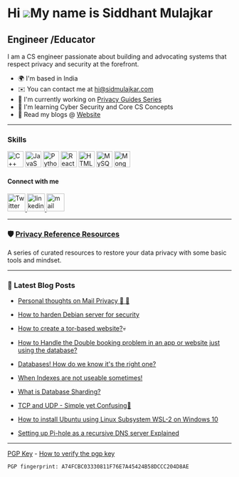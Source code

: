 

Hi ![](https://user-images.githubusercontent.com/18350557/176309783-0785949b-9127-417c-8b55-ab5a4333674e.gif)My name is Siddhant Mulajkar
=========================================================================================================================================

Engineer /Educator
------------------------------------

I am a CS engineer passionate about building and advocating systems that respect privacy and security at the forefront.

*   🌍  I'm based in India
*   ✉️  You can contact me at [hi@sidmulajkar.com](mailto:hi@sidmulajkar.com)
*   🚀  I'm currently working on [Privacy Guides Series](https://sidmulajkar.com/privacyguide/)
*   🧠  I'm learning Cyber Security and Core CS Concepts
*   🔖 Read my blogs @ [Website](https://sidmulajkar.com/posts/)

---

### Skills
<p align="left">
<a href="https://docs.microsoft.com/en-us/cpp/?view=msvc-170" target="_blank" rel="noreferrer"><img src="https://raw.githubusercontent.com/danielcranney/readme-generator/main/public/icons/skills/cplusplus-colored.svg" width="36" height="36" alt="C++" /></a>
<a href="https://developer.mozilla.org/en-US/docs/Web/JavaScript" target="_blank" rel="noreferrer"><img src="https://raw.githubusercontent.com/danielcranney/readme-generator/main/public/icons/skills/javascript-colored.svg" width="36" height="36" alt="JavaScript" /></a>
<a href="https://www.python.org/" target="_blank" rel="noreferrer"><img src="https://raw.githubusercontent.com/danielcranney/readme-generator/main/public/icons/skills/python-colored.svg" width="36" height="36" alt="Python" /></a>
<a href="https://reactjs.org/" target="_blank" rel="noreferrer"><img src="https://raw.githubusercontent.com/danielcranney/readme-generator/main/public/icons/skills/react-colored.svg" width="36" height="36" alt="React" /></a>
<a href="https://developer.mozilla.org/en-US/docs/Glossary/HTML5" target="_blank" rel="noreferrer"><img src="https://raw.githubusercontent.com/danielcranney/readme-generator/main/public/icons/skills/html5-colored.svg" width="36" height="36" alt="HTML5" /></a>
<a href="https://www.mysql.com/" target="_blank" rel="noreferrer"><img src="https://raw.githubusercontent.com/danielcranney/readme-generator/main/public/icons/skills/mysql-colored.svg" width="36" height="36" alt="MySQL" /></a>
<a href="https://www.mongodb.com/" target="_blank" rel="noreferrer"><img src="https://raw.githubusercontent.com/danielcranney/readme-generator/main/public/icons/skills/mongodb-colored.svg" width="36" height="36" alt="MongoDB" /></a>
</p>


<!-- This is to enable profile views -->
<!-- <img src="https://komarev.com/ghpvc/?username=sidmulajkar&label=Profile%20views&color=0e75b6&style=flat" alt="sidmulajkar" /> -->

<!-- <img src="https://github-readme-stats.vercel.app/api?username=sidmulajkar&&show_icons=true&title_color=ffffff&icon_color=18acb6&text_color=daf7dc&bg_color=191919">

[![Top Langs](https://github-readme-stats.vercel.app/api/top-langs/?username=sidmulajkar&langs_count=10)](https://github.com/sidmulajkar/github-readme-stats)

 -->

 #### Connect with me

<a href="https://twitter.com/sidmulajkar">
   <img src="https://cdn.dribbble.com/users/1331/screenshots/2603806/twittercelebration.gif" height="40" alt="Twitter"/>
</a>

<a href="https://in.linkedin.com/in/siddhant-mulajkar">
    <img src="https://blog.academyoflearning.com/wp-content/uploads/2017/09/linkedin-gif.gif" height="40" alt="linkedin"/>
</a>

<a href="mailto:hi@sidmulajkar.com">
   <img src="https://cdn.dribbble.com/users/530738/screenshots/3310862/mailbox_www.ccccccc.dk_motionstudio_martinkundby.gif" height="40" alt="mail"/>
</a>

---

### 🛡️ [Privacy Reference Resources](https://sidmulajkar.com/references/)

A series of curated resources to restore your data privacy with some basic tools and mindset.

---

### 📕 Latest Blog Posts
<!-- BLOG-POST-LIST:START -->
- [Personal thoughts on Mail Privacy 📨 🔑](https://sidmulajkar.com/posts/my-thoughts-on-mail-regarding-privacy/)

- [How to harden Debian server for security](https://sidmulajkar.com/posts/how-harden-linux-server/)

- [How to create a tor-based website?](https://sidmulajkar.com/posts/darkweb-tor-website/)💀

- [How to Handle the Double booking problem in an app or website just using the database?](https://sidmulajkar.com/posts/how-to-handle-double-booking-problem-using-db/)

- [Databases! How do we know it's the right one?](https://sidmulajkar.com/posts/databases-how-do-we-know-its-the-right-one/)

- [When Indexes are not useable sometimes!](https://sidmulajkar.com/posts/when-indexes-are-not-useable/)

- [What is Database Sharding?](https://sidmulajkar.com/posts/what-is-database-sharding/)

- [TCP and UDP - Simple yet Confusing🤔](https://sidmulajkar.com/posts/tcp-and-udp/)

- [How to install Ubuntu using Linux Subsystem WSL-2 on Windows 10](https://sidmulajkar.com/posts/linux-subsytem-in-windows-wsl2/)

- [Setting up Pi-hole as a recursive DNS server Explained](https://sidmulajkar.com/posts/setting-up-pihole-as-a-recursive-dns-server/)
<!-- BLOG-POST-LIST:END -->

---
<!-- New Github Stats section -->
<!--
| <a href="http://www.github.com/sidmulajkar"><img src="https://github-readme-stats.vercel.app/api?username=sidmulajkar&show_icons=true&hide=&count_private=true&title_color=ffffff&text_color=daf7dc&icon_color=18acb6&bg_color=191919&hide_border=true&show_icons=true" alt="sidmulajkar's GitHub stats" /></a> | <a href="https://github.com/sidmulajkar" align="left"><img src="https://github-readme-stats.vercel.app/api/top-langs/?username=sidmulajkar&langs_count=5&title_color=ffffff&text_color=0891b2&icon_color=10b981&bg_color=181824&hide_border=true&locale=en&custom_title=Top%20%Languages" alt="Top Languages" /></a> |
| ------------- | ------------- | -->


[PGP Key](https://sidmulajkar.com/gpg/sidmulajkar.asc) - [How to verify the pgp key](https://sidmulajkar.com/how-to-verify-pgp-signature/)

```
PGP fingerprint: A74FCBC03330811F76E7A45424B58DCCC204D8AE
```
